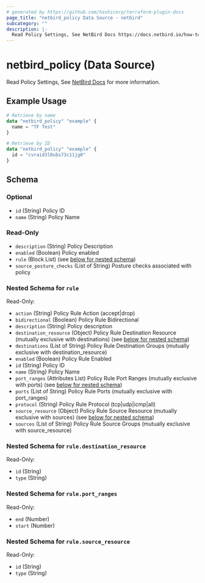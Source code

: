 ```yaml
---
# generated by https://github.com/hashicorp/terraform-plugin-docs
page_title: "netbird_policy Data Source - netbird"
subcategory: ""
description: |-
  Read Policy Settings, See NetBird Docs https://docs.netbird.io/how-to/manage-network-access#policies for more information.
---
```


# netbird_policy (Data Source)

Read Policy Settings, See [NetBird Docs](https://docs.netbird.io/how-to/manage-network-access#policies) for more information.

## Example Usage

```terraform
# Retrieve by name
data "netbird_policy" "example" {
  name = "TF Test"
}

# Retrieve by ID
data "netbird_policy" "example" {
  id = "cvraid3l0ubs73c11jg0"
}
```

<!-- schema generated by tfplugindocs -->
## Schema

### Optional

- `id` (String) Policy ID
- `name` (String) Policy Name

### Read-Only

- `description` (String) Policy Description
- `enabled` (Boolean) Policy enabled
- `rule` (Block List) (see [below for nested schema](#nestedblock--rule))
- `source_posture_checks` (List of String) Posture checks associated with policy

<a id="nestedblock--rule"></a>
### Nested Schema for `rule`

Read-Only:

- `action` (String) Policy Rule Action (accept|drop)
- `bidirectional` (Boolean) Policy Rule Bidirectional
- `description` (String) Policy description
- `destination_resource` (Object) Policy Rule Destination Resource (mutually exclusive with destinations) (see [below for nested schema](#nestedatt--rule--destination_resource))
- `destinations` (List of String) Policy Rule Destination Groups (mutually exclusive with destination_resource)
- `enabled` (Boolean) Policy Rule Enabled
- `id` (String) Policy ID
- `name` (String) Policy Name
- `port_ranges` (Attributes List) Policy Rule Port Ranges (mutually exclusive with ports) (see [below for nested schema](#nestedatt--rule--port_ranges))
- `ports` (List of String) Policy Rule Ports (mutually exclusive with port_ranges)
- `protocol` (String) Policy Rule Protocol (tcp|udp|icmp|all)
- `source_resource` (Object) Policy Rule Source Resource (mutually exclusive with sources) (see [below for nested schema](#nestedatt--rule--source_resource))
- `sources` (List of String) Policy Rule Source Groups (mutually exclusive with source_resource)

<a id="nestedatt--rule--destination_resource"></a>
### Nested Schema for `rule.destination_resource`

Read-Only:

- `id` (String)
- `type` (String)


<a id="nestedatt--rule--port_ranges"></a>
### Nested Schema for `rule.port_ranges`

Read-Only:

- `end` (Number)
- `start` (Number)


<a id="nestedatt--rule--source_resource"></a>
### Nested Schema for `rule.source_resource`

Read-Only:

- `id` (String)
- `type` (String)
